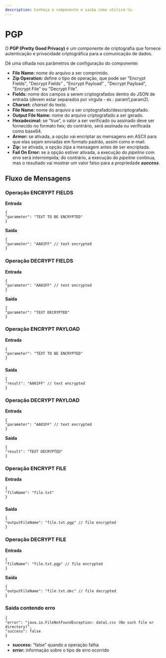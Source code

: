 ```yaml
---
description: Conheça o componente e saiba como utilizá-lo.
---
```


# PGP



O **PGP (Pretty Good Privacy)** é um componente de criptografia que fornece autenticação e privacidade criptográfica para a comunicação de dados.

Dê uma olhada nos parâmetros de configuração do componente:

* **File Name:** nome do arquivo a ser comprimido.
* **Zip Operation:** define o tipo de operação, que pode ser "Encrypt Fields", "Decrypt Fields" , "Encrypt Payload" , "Decrypt Payload", "Encrypt File" ou "Decrypt File".
* **Fields:** nome dos campos a serem criptografados dentro do JSON de entrada (devem estar separados por vírgula - ex.: param1,param2).
* **Charset:** _charset_ do texto.
* **File Name:** nome do arquivo a ser criptografado/descriptografado.
* **Output File Name:** nome do arquivo criptografado a ser gerado.
* **Hexadecimal:** se “true”, o valor a ser verificado ou assinado deve ser fornecido no formato hex; do contrário, será assinada ou verificada como base64.
* **Armor:** se ativada, a opção vai encriptar as mensagens em ASCII para que elas sejam enviadas em formato padrão, assim como e-mail.
* **Zip:** se ativada, a opção zipa a mensagem antes de ser encriptada.
* **Fail On Error:** se a opção estiver ativada, a execução do _pipeline_ com erro será interrompida; do contrário, a execução do _pipeline_ continua, mas o resultado vai mostrar um valor falso para a propriedade _**success**_.

### &#x20;<a href="#h_8c2b2a1da9" id="h_8c2b2a1da9"></a>

## Fluxo de Mensagens <a href="#fluxo-de-mensagens" id="fluxo-de-mensagens"></a>

### Operação ENCRYPT FIELDS <a href="#operao-encrypt-fields" id="operao-encrypt-fields"></a>

**Entrada**

```
{
"parameter": "TEXT TO BE ENCRYPTED"
}
```

**Saída**

```
{
"parameter": "AA01FF" // text encrypted
}
```

### Operação DECRYPT FIELDS <a href="#operao-decrypt-fields" id="operao-decrypt-fields"></a>

**Entrada**

```
{
"parameter": "AA01FF" // text encrypted
}
```

**Saída**

```
{
"parameter": "TEXT DECRYPTED"
}
```

### &#x20;<a href="#h_c2e659bb7d" id="h_c2e659bb7d"></a>

### **Operação ENCRYPT PAYLOAD** <a href="#operao-encrypt-payload" id="operao-encrypt-payload"></a>

**Entrada**

```
{
"parameter": "TEXT TO BE ENCRYPTED"
}
```

### &#x20;<a href="#h_e7714acdfa" id="h_e7714acdfa"></a>

**Saída**

```
{
"result": "AA01FF" // text encrypted
}
```

### Operação DECRYPT PAYLOAD <a href="#operao-decrypt-payload" id="operao-decrypt-payload"></a>

**Entrada**

```
{
"parameter": "AA01FF" // text encrypted
}
```

**Saída**

```
{
"result": "TEXT DECRYPTED"
}
```

### **Operação ENCRYPT FILE** <a href="#operao-encrypt-file" id="operao-encrypt-file"></a>

**Entrada**

```
{
"fileName": "file.txt"
}
```

### &#x20;<a href="#h_db5604fc04" id="h_db5604fc04"></a>

**Saída**

```
{
"outputFileName": "file.txt.pgp" // file encrypted
}
```

### &#x20;<a href="#h_0eadde11ce" id="h_0eadde11ce"></a>

### Operação DECRYPT FILE <a href="#operao-decrypt-file" id="operao-decrypt-file"></a>

**Entrada**

```
{
"fileName": "file.txt.pgp" // file encrypted
}
```

**Saída**

```
{
"outputFileName": "file.txt.dec" // file decrypted
}
```

### **Saída contendo erro** <a href="#sada-contendo-erro" id="sada-contendo-erro"></a>

```
{
"error": "java.io.FileNotFoundException: data1.csv (No such file or directory)",
"success": false
}
```

* **success:** “false” quando a operação falha
* **error:** informação sobre o tipo de erro ocorrido
